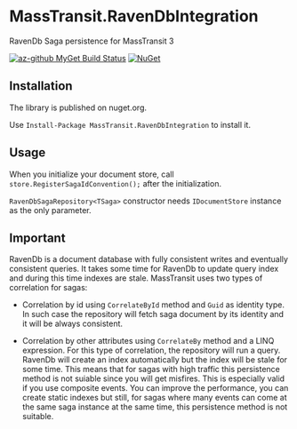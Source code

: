 # MassTransit.RavenDbIntegration
RavenDb Saga persistence for MassTransit 3

[![az-github MyGet Build Status](https://www.myget.org/BuildSource/Badge/az-github?identifier=b5d89944-9bb6-4f62-aa11-77807aa395f0)](https://www.myget.org/)
[![NuGet](https://img.shields.io/nuget/v/MassTransit.RavenDbIntegration.svg)](https://www.nuget.org/packages/MassTransit.RavenDbIntegration/)

## Installation

The library is published on nuget.org.

Use `Install-Package MassTransit.RavenDbIntegration` to install it.

## Usage

When you initialize your document store, call `store.RegisterSagaIdConvention();` after the initialization.

`RavenDbSagaRepository<TSaga>` constructor needs `IDocumentStore` instance as the only parameter.

## Important

RavenDb is a document database with fully consistent writes and eventually consistent queries.
It takes some time for RavenDb to update query index and during this time indexes are stale.
MassTransit uses two types of correlation for sagas:

 - Correlation by id using `CorrelateById` method and `Guid` as identity type. In such case
   the repository will fetch saga document by its identity and it will be always consistent.

 - Correlation by other attributes using `CorrelateBy` method and a LINQ expression. For this type
   of correlation, the repository will run a query. RavenDb will create an index automatically
   but the index will be stale for some time. This means that for sagas with high traffic
   this persistence method is not suiable since you will get misfires. This is especially valid
   if you use composite events. You can improve the performance, you can create static indexes
   but still, for sagas where many events can come at the same saga instance at the same time,
   this persistence method is not suitable.
